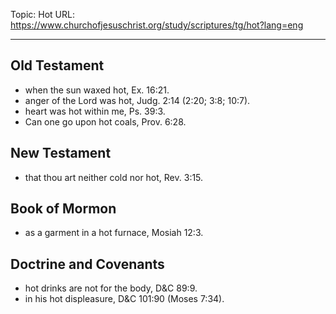 Topic: Hot
URL: https://www.churchofjesuschrist.org/study/scriptures/tg/hot?lang=eng

---

## Old Testament

- when the sun waxed hot, Ex. 16:21.
- anger of the Lord was hot, Judg. 2:14 (2:20; 3:8; 10:7).
- heart was hot within me, Ps. 39:3.
- Can one go upon hot coals, Prov. 6:28.

## New Testament

- that thou art neither cold nor hot, Rev. 3:15.

## Book of Mormon

- as a garment in a hot furnace, Mosiah 12:3.

## Doctrine and Covenants

- hot drinks are not for the body, D&C 89:9.
- in his hot displeasure, D&C 101:90 (Moses 7:34).

